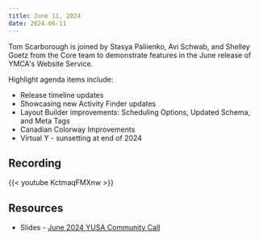 ```yaml
---
title: June 11, 2024
date: 2024-06-11
---
```


Tom Scarborough is joined by Stasya Paliienko, Avi Schwab, and Shelley Goetz from the Core team to demonstrate features in the June release of YMCA's Website Service.

Highlight agenda items include:
- Release timeline updates
- Showcasing new Activity Finder updates
- Layout Builder improvements: Scheduling Options, Updated Schema, and Meta Tags
- Canadian Colorway Improvements
- Virtual Y - sunsetting at end of 2024

## Recording

{{< youtube KctmaqFMXnw >}}

## Resources

- Slides - [June 2024 YUSA Community Call](</monthly-calls/decks/2024-06 YUSA Community Call.pdf>)
